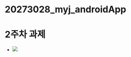 # 20273028_myj_androidApp

# 2주차 과제
- <img width="" height="" src="./png/<20273028_민유진_2.png>.png"></img>
